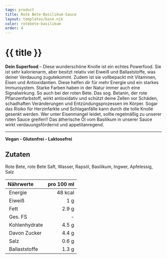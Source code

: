 ```yaml
---
tags: product
title: Rote Bete-Basilikum-Sauce
layout: templates/base.njk
color: rotebete-basilikum
order: 4
---
```


# {{ title }}
**Dein Superfood** –
Diese wunderschöne Knolle ist ein echtes Powerfood.
Sie ist sehr kalorienarm, aber besitzt relativ viel Eiweiß und Ballaststoffe, was deiner Verdauung zugutekommt.
Zudem ist sie vollbepackt mit Vitaminen, Eisen und Antioxidantien.
Diese helfen dir für mehr Energie und ein starkes Immunsystem.
Starke Farben haben in der Natur immer auch eine Signalwirkung.
So auch bei der roten Bete.
Das sog. Betanin, der rote Pflanzenfarbstoff, wirkt antioxidativ und schützt deine Zellen vor Schäden, schadhaften Veränderungen und Entzündungsprozessen im Körper.
Sogar das Risiko für Herzinfarkte und Schlaganfälle kann durch die tolle Knolle gesenkt werden.
Wer unter Eisenmangel leidet, sollte regelmäßig zu unserer roten Sauce greifen!! Das ätherische Öl vom Basilikum in unserer Sauce wirkt verdauungsfördernd und appetitanregend.

---
**Vegan - Glutenfrei - Laktosefrei**
## Zutaten
Rote Bete, rote Bete Saft, Wasser, Rapsöl, Basilikum, Ingwer, Apfelessig, Salz

| Nährwerte       | pro 100 ml |
|:----------------|-----------:|
| Energie         | 48 kcal    |
| Eiweiß          | 1 g        |
| Fett            | 2.9 g      |
| Ges. FS         | -          |
| Kohlenhydrate   | 4.5 g      |
| Davon Zucker    | 4.4 g      |
| Salz            | 0.6 g      |
| Ballaststoffe   | 1.3 g      |
